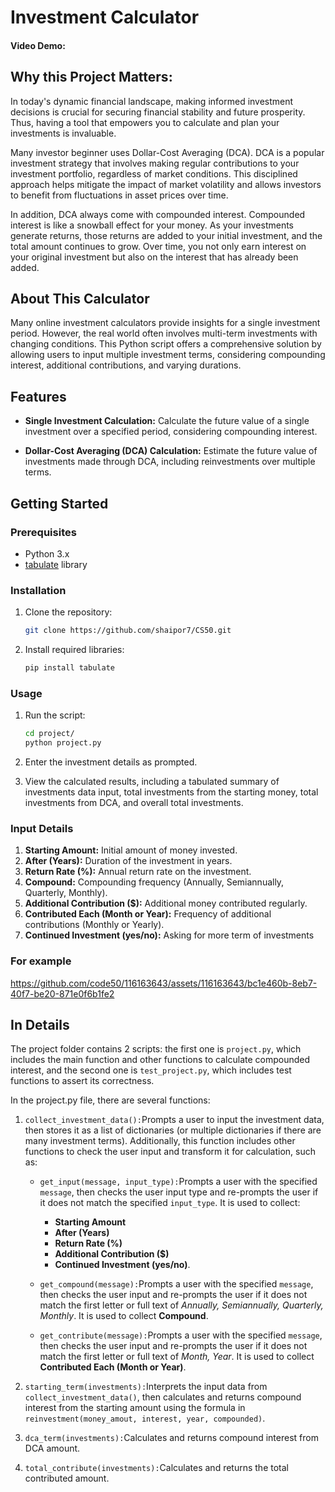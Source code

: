 # Investment Calculator

#### Video Demo:  <URL HERE>
## Why this Project Matters:
In today's dynamic financial landscape, making informed investment decisions is crucial for securing financial stability and future prosperity. Thus, having a tool that empowers you to calculate and plan your investments is invaluable.

Many investor beginner uses Dollar-Cost Averaging (DCA). DCA is a popular investment strategy that involves making regular contributions to your investment portfolio, regardless of market conditions. This disciplined approach helps mitigate the impact of market volatility and allows investors to benefit from fluctuations in asset prices over time.

In addition, DCA always come with compounded interest. Compounded interest is like a snowball effect for your money. As your investments generate returns, those returns are added to your initial investment, and the total amount continues to grow. Over time, you not only earn interest on your original investment but also on the interest that has already been added.



## About This Calculator

Many online investment calculators provide insights for a single investment period. However, the real world often involves multi-term investments with changing conditions. This Python script offers a comprehensive solution by allowing users to input multiple investment terms, considering compounding interest, additional contributions, and varying durations.

## Features

- **Single Investment Calculation:** Calculate the future value of a single investment over a specified period, considering compounding interest.

- **Dollar-Cost Averaging (DCA) Calculation:** Estimate the future value of investments made through DCA, including reinvestments over multiple terms.


## Getting Started

### Prerequisites

- Python 3.x
- [tabulate](https://pypi.org/project/tabulate/) library

### Installation

1. Clone the repository:

    ```bash
   git clone https://github.com/shaipor7/CS50.git
2. Install required libraries:
    ```bash
    pip install tabulate
### Usage
1. Run the script:
    ```bash
    cd project/
    python project.py
2. Enter the investment details as prompted.

3. View the calculated results, including a tabulated summary of investments data input, total investments from the starting money, total investments from DCA, and overall total investments.

### Input Details
1. **Starting Amount:** Initial amount of money invested.
1. **After (Years):** Duration of the investment in years.
3. **Return Rate (%):** Annual return rate on the investment.
4. **Compound:** Compounding frequency (Annually, Semiannually, Quarterly, Monthly).
5. **Additional Contribution ($):** Additional money contributed regularly.
6. **Contributed Each (Month or Year):** Frequency of additional contributions (Monthly or Yearly).
7. **Continued Investment (yes/no):** Asking for more term of investments

### For example

https://github.com/code50/116163643/assets/116163643/bc1e460b-8eb7-40f7-be20-871e0f6b1fe2

## In Details

The project folder contains 2 scripts: the first one is `project.py`, which includes the main function and other functions to calculate compounded interest, and the second one is `test_project.py`, which includes test functions to assert its correctness.

In the project.py file, there are several functions:

1. `collect_investment_data():`Prompts a user to input the investment data, then stores it as a list of dictionaries (or multiple dictionaries if there are many investment terms). Additionally, this function includes other functions to check the user input and transform it for calculation, such as:

    - `get_input(message, input_type):`Prompts a user with the specified `message`, then checks the user input type and re-prompts the user if it does not match the specified `input_type`. It is used to collect:
        - **Starting Amount**
        - **After (Years)**
        - **Return Rate (%)**
        - **Additional Contribution ($)**
        - **Continued Investment (yes/no)**.

    - `get_compound(message):`Prompts a user with the specified `message`, then checks the user input and re-prompts the user if it does not match the first letter or full text of *Annually, Semiannually, Quarterly, Monthly*. It is used to collect **Compound**.

    - `get_contribute(message):`Prompts a user with the specified `message`, then checks the user input and re-prompts the user if it does not match the first letter or full text of *Month, Year*. It is used to collect **Contributed Each (Month or Year)**.

2. `starting_term(investments):`Interprets the input data from `collect_investment_data()`, then calculates and returns compound interest from the starting amount using the formula in `reinvestment(money_amout, interest, year, compounded)`.

3. `dca_term(investments):`Calculates and returns compound interest from DCA amount.

4. `total_contribute(investments):`Calculates and returns the total contributed amount.

